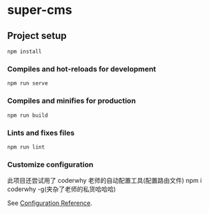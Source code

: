 # super-cms

## Project setup

```
npm install
```

### Compiles and hot-reloads for development

```
npm run serve
```

### Compiles and minifies for production

```
npm run build
```

### Lints and fixes files

```
npm run lint
```

### Customize configuration

此项目还尝试用了 coderwhy 老师的自动配置工具(配置路由文件)
npm i coderwhy -g(夹杂了老师的私货哈哈哈)

See [Configuration Reference](https://cli.vuejs.org/config/).
